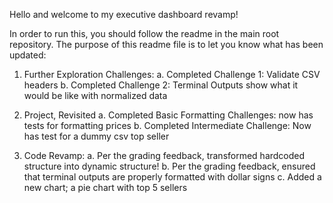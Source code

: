 Hello and welcome to my executive dashboard revamp!

In order to run this, you should follow the readme in the main root repository. 
The purpose of this readme file is to let you know what has been updated:

1. Further Exploration Challenges:
a. Completed Challenge 1: Validate CSV headers
b. Completed Challenge 2: Terminal Outputs show what it would be like with normalized data

2. Project, Revisited
a. Completed Basic Formatting Challenges: now has tests for formatting prices 
b. Completed Intermediate Challenge: Now has test for a dummy csv top seller

3. Code Revamp:
a. Per the grading feedback, transformed hardcoded structure into dynamic structure!
b. Per the grading feedback, ensured that terminal outputs are properly formatted with dollar signs
c. Added a new chart; a pie chart with top 5 sellers